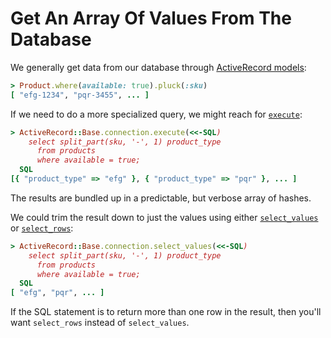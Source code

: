 # Get An Array Of Values From The Database

We generally get data from our database through [ActiveRecord
models](https://api.rubyonrails.org/classes/ActiveRecord/Base.html):

```ruby
> Product.where(available: true).pluck(:sku)
[ "efg-1234", "pqr-3455", ... ]
```

If we need to do a more specialized query, we might reach for
[`execute`](https://api.rubyonrails.org/classes/ActiveRecord/ConnectionAdapters/DatabaseStatements.html#method-i-execute):

```ruby
> ActiveRecord::Base.connection.execute(<<-SQL)
    select split_part(sku, '-', 1) product_type
      from products
      where available = true;
  SQL
[{ "product_type" => "efg" }, { "product_type" => "pqr" }, ... ]
```

The results are bundled up in a predictable, but verbose array of hashes.

We could trim the result down to just the values using either
[`select_values`](https://api.rubyonrails.org/classes/ActiveRecord/ConnectionAdapters/DatabaseStatements.html#method-i-select_values)
or
[`select_rows`](https://api.rubyonrails.org/classes/ActiveRecord/ConnectionAdapters/DatabaseStatements.html#method-i-select_rows):

```ruby
> ActiveRecord::Base.connection.select_values(<<-SQL)
    select split_part(sku, '-', 1) product_type
      from products
      where available = true;
  SQL
[ "efg", "pqr", ... ]
```

If the SQL statement is to return more than one row in the result, then you'll
want `select_rows` instead of `select_values`.
